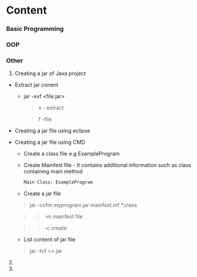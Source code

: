 # Content

### Basic Programming


### OOP


### Other

1. Creating a jar of Java project

 - Extract jar conent
 
	* jar -xvf <file.jar>

		> x - extract

		> f -file

 - Creating a jar file  using eclipse

- Creating a jar file  using CMD

	* Create a class file e.g ExampleProgram

	* Create Mainfest file - It contains additional information such as class containing main method

		```mainfest.mf
		Main-Class: ExampleProgram
		```
	* Create a jar file

	> jar -cvfm  myprogram.jar mainfest.mf *.class

	>> -m mainfest file

	>> -c create

	* List content of jar file

	> jar -tvf <<jar-file-name>>.jar

2. 

3. 